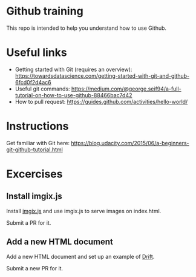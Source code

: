 # Github training

This repo is intended to help you understand how to use Github.

# Useful links

- Getting started with Git (requires an overview): https://towardsdatascience.com/getting-started-with-git-and-github-6fcd0f2d4ac6
- Useful git commands: https://medium.com/@george.seif94/a-full-tutorial-on-how-to-use-github-88466bac7d42
- How to pull request: https://guides.github.com/activities/hello-world/

# Instructions

Get familiar with Git here:
https://blog.udacity.com/2015/06/a-beginners-git-github-tutorial.html

# Excercises

## Install imgix.js

Install [imgix.js](https://www.imgix.com/imgix-js) and use imgix.js to serve images on index.html.

Submit a PR for it.

## Add a new HTML document

Add a new HTML document and set up an example of [Drift](https://github.com/imgix/drift).

Submit a new PR for it.